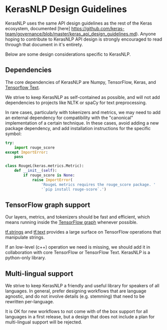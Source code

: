 # KerasNLP Design Guidelines

KerasNLP uses the same API design guidelines as the rest of the Keras
ecosystem, documented [here]
https://github.com/keras-team/governance/blob/master/keras_api_design_guidelines.md).
Anyone hoping to contribute to KerasNLP API design is strongly encouraged to
read through that document in it's entirety.

Below are some design considerations specific to KerasNLP.

## Dependencies

The core dependencies of KerasNLP are Numpy, TensorFlow, Keras, and
[Tensorflow Text](https://www.tensorflow.org/text).

We strive to keep KerasNLP as self-contained as possible, and will not add
dependencies to projects like NLTK or spaCy for text preprocessing.

In rare cases, particularly with tokenizers and metrics, we may need to add
an external dependency for compatibility with the "canonical" implementation
of a certain technique. In these cases, avoid adding a new package dependency,
and add installation instructions for the specific symbol:

```python
try:
    import rouge_score
except ImportError:
    pass

class RougeL(keras.metrics.Metric):
    def __init__(self):
        if rouge_score is None:
            raise ImportError(
                'RougeL metrics requires the rouge_score package. '
                '`pip install rouge-score`.')
```

## TensorFlow graph support

Our layers, metrics, and tokenizers should be fast and efficient, which means
running inside the
[TensorFlow graph](https://www.tensorflow.org/guide/intro_to_graphs)
whenever possible.

[tf.strings](https://www.tensorflow.org/api_docs/python/tf/strings) and
[tf.text](https://www.tensorflow.org/text/api_docs/python/text) provides a large
surface on TensorFlow operations that manipulate strings.

If an low-level (c++) operation we need is missing, we should add it in
collaboration with core TensorFlow or TensorFlow Text. KerasNLP is a python-only
library.

## Multi-lingual support

We strive to keep KerasNLP a friendly and useful library for speakers of all
languages. In general, prefer designing workflows that are language agnostic,
and do not involve details (e.g. stemming) that need to be rewritten
per-language.

It is OK for new workflows to not come with of the box support for all
languages in a first release, but a design that does not include a plan for
multi-lingual support will be rejected.
